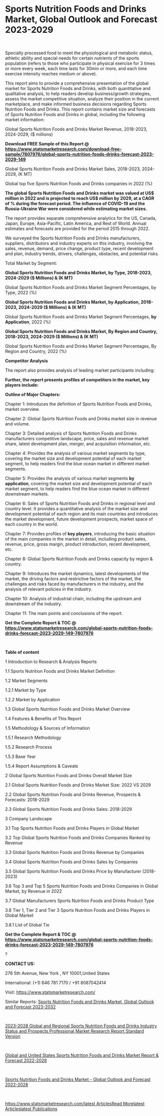 <h1>Sports Nutrition Foods and Drinks Market, Global Outlook and Forecast 2023-2029</h1><br/><p>Specially processed food to meet the physiological and metabolic status, athletic ability and special needs for certain nutrients of the sports population (refers to those who participate in physical exercise for 3 times or more every week, each time lasts for 30min or more, and each time exercise intensity reaches medium or above).</p>
 
 
 
 <p>This report aims to provide a comprehensive presentation of the global market for Sports Nutrition Foods and Drinks, with both quantitative and qualitative analysis, to help readers develop business/growth strategies, assess the market competitive situation, analyze their position in the current marketplace, and make informed business decisions regarding Sports Nutrition Foods and Drinks. This report contains market size and forecasts of Sports Nutrition Foods and Drinks in global, including the following market information:</p>
 
 
 
 <p>Global Sports Nutrition Foods and Drinks Market Revenue, 2018-2023, 2024-2029, ($ millions)</p>
 
 
 
 <p><strong>Download FREE Sample of this Report @ <a href="https://www.statsmarketresearch.com/download-free-sample/7807976/global-sports-nutrition-foods-drinks-forecast-2023-2029-149">https://www.statsmarketresearch.com/download-free-sample/7807976/global-sports-nutrition-foods-drinks-forecast-2023-2029-149</a></strong></p>
 
 
 
 <p>Global Sports Nutrition Foods and Drinks Market Sales, 2018-2023, 2024-2029, (K MT)</p>
 
 
 
 <p>Global top five Sports Nutrition Foods and Drinks companies in 2022 (%)</p>
 
 
 
 <p><strong>The global Sports Nutrition Foods and Drinks market was valued at US$ million in 2022 and is projected to reach US$ million by 2029, at a <strong>CAGR</strong> of % during the forecast period. The influence of COVID-19 and the Russia-Ukraine War were considered while estimating market sizes.</strong></p>
 
 
 
 <p>The report provides separate comprehensive analytics for the US, Canada, Japan, Europe, Asia-Pacific, Latin America, and Rest of World. Annual estimates and forecasts are provided for the period 2015 through 2022.</p>
 
 
 
 <p>We surveyed the Sports Nutrition Foods and Drinks manufacturers, suppliers, distributors and industry experts on this industry, involving the sales, revenue, demand, price change, product type, recent development and plan, industry trends, drivers, challenges, obstacles, and potential risks.</p>
 
 
 
 <p>Total Market by Segment:</p>
 
 
 
 <p><strong>Global Sports Nutrition Foods and Drinks Market, by Type, 2018-2023, 2024-2029 ($ Millions) & (K MT)</strong></p>
 
 
 
 <p>Global Sports Nutrition Foods and Drinks Market Segment Percentages, by Type, 2022 (%)</p>
 
 
 
 <p><strong>Global Sports Nutrition Foods and Drinks Market, <strong>by Application</strong>, 2018-2023, 2024-2029 ($ Millions) & (K MT)</strong></p>
 
 
 
 <p>Global Sports Nutrition Foods and Drinks Market Segment Percentages, <strong>by Application</strong>, 2022 (%)</p>
 
 
 
 <p><strong>Global Sports Nutrition Foods and Drinks Market, By Region and Country, 2018-2023, 2024-2029 ($ Millions) & (K MT)</strong></p>
 
 
 
 <p>Global Sports Nutrition Foods and Drinks Market Segment Percentages, By Region and Country, 2022 (%)</p>
 
 
 
 <p><strong>Competitor Analysis</strong></p>
 
 
 
 <p>The report also provides analysis of leading market participants including:</p>
 
 
 
 <p><strong>Further, the report presents profiles of competitors in the market, <strong>key players</strong> include:</strong></p>
 
 
 
 <p><strong>Outline of Major Chapters:</strong></p>
 
 
 
 <p>Chapter 1: Introduces the definition of Sports Nutrition Foods and Drinks, market overview.</p>
 
 
 
 <p>Chapter 2: Global Sports Nutrition Foods and Drinks market size in revenue and volume.</p>
 
 
 
 <p>Chapter 3: Detailed analysis of Sports Nutrition Foods and Drinks manufacturers competitive landscape, price, sales and revenue market share, latest development plan, merger, and acquisition information, etc.</p>
 
 
 
 <p>Chapter 4: Provides the analysis of various market segments by type, covering the market size and development potential of each market segment, to help readers find the blue ocean market in different market segments.</p>
 
 
 
 <p>Chapter 5: Provides the analysis of various market segments <strong>by application</strong>, covering the market size and development potential of each market segment, to help readers find the blue ocean market in different downstream markets.</p>
 
 
 
 <p>Chapter 6: Sales of Sports Nutrition Foods and Drinks in regional level and country level. It provides a quantitative analysis of the market size and development potential of each region and its main countries and introduces the market development, future development prospects, market space of each country in the world.</p>
 
 
 
 <p>Chapter 7: Provides profiles of <strong>key players</strong>, introducing the basic situation of the main companies in the market in detail, including product sales, revenue, price, gross margin, product introduction, recent development, etc.</p>
 
 
 
 <p>Chapter 8: Global Sports Nutrition Foods and Drinks capacity by region & country.</p>
 
 
 
 <p>Chapter 9: Introduces the market dynamics, latest developments of the market, the driving factors and restrictive factors of the market, the challenges and risks faced by manufacturers in the industry, and the analysis of relevant policies in the industry.</p>
 
 
 
 <p>Chapter 10: Analysis of industrial chain, including the upstream and downstream of the industry.</p>
 
 
 
 <p>Chapter 11: The main points and conclusions of the report.</p>
 
 
 
 <div><b>Get the Complete Report & TOC @ <a href="https://www.statsmarketresearch.com/global-sports-nutrition-foods-drinks-forecast-2023-2029-149-7807976">https://www.statsmarketresearch.com/global-sports-nutrition-foods-drinks-forecast-2023-2029-149-7807976</a></b></div>
 
 
 
 <p><br />
 
 <b>Table of content</b></p>
 
 
 
 <p>1 Introduction to Research & Analysis Reports<br />
 
 1.1 Sports Nutrition Foods and Drinks Market Definition<br />
 
 1.2 Market Segments<br />
 
 1.2.1 Market by Type<br />
 
 1.2.2 Market by Application<br />
 
 1.3 Global Sports Nutrition Foods and Drinks Market Overview<br />
 
 1.4 Features & Benefits of This Report<br />
 
 1.5 Methodology & Sources of Information<br />
 
 1.5.1 Research Methodology<br />
 
 1.5.2 Research Process<br />
 
 1.5.3 Base Year<br />
 
 1.5.4 Report Assumptions & Caveats<br />
 
 2 Global Sports Nutrition Foods and Drinks Overall Market Size<br />
 
 2.1 Global Sports Nutrition Foods and Drinks Market Size: 2022 VS 2029<br />
 
 2.2 Global Sports Nutrition Foods and Drinks Revenue, Prospects & Forecasts: 2018-2029<br />
 
 2.3 Global Sports Nutrition Foods and Drinks Sales: 2018-2029<br />
 
 3 Company Landscape<br />
 
 3.1 Top Sports Nutrition Foods and Drinks Players in Global Market<br />
 
 3.2 Top Global Sports Nutrition Foods and Drinks Companies Ranked by Revenue<br />
 
 3.3 Global Sports Nutrition Foods and Drinks Revenue by Companies<br />
 
 3.4 Global Sports Nutrition Foods and Drinks Sales by Companies<br />
 
 3.5 Global Sports Nutrition Foods and Drinks Price by Manufacturer (2018-2023)<br />
 
 3.6 Top 3 and Top 5 Sports Nutrition Foods and Drinks Companies in Global Market, by Revenue in 2022<br />
 
 3.7 Global Manufacturers Sports Nutrition Foods and Drinks Product Type<br />
 
 3.8 Tier 1, Tier 2 and Tier 3 Sports Nutrition Foods and Drinks Players in Global Market<br />
 
 3.8.1 List of Global Tie</p>
 
 
 
 <div><b>Get the Complete Report & TOC @ <a href="https://www.statsmarketresearch.com/global-sports-nutrition-foods-drinks-forecast-2023-2029-149-7807976">https://www.statsmarketresearch.com/global-sports-nutrition-foods-drinks-forecast-2023-2029-149-7807976</a></b></div>
 
 
 
 <p>? </p>
 
 
 
 <p><b>CONTACT US:</b><br />
 
 276 5th Avenue, New York , NY 10001,United States<br />
 
 International: (+1) 646 781 7170 / +91 8087042414<br />
 
 Visit: <a href="https://www.statsmarketresearch.com/">https://www.statsmarketresearch.com/</a><br />
 
 Similar Reports: <a href="https://www.statsmarketresearch.com/global-sports-nutrition-foods-drinks-forecast-2023-2029-149-7807976">Sports Nutrition Foods and Drinks Market, Global Outlook and Forecast 2023-2032</a><br />
 
 <br />
 
 <a href="https://www.statsmarketresearch.com/global-sports-nutrition-foods-drinks-forecast-2023-2029-149-7807976">2023-2028 Global and Regional Sports Nutrition Foods and Drinks Industry Status and Prospects Professional Market Research Report Standard Version</a><br />
 
 <br />
 
 <a href="https://www.statsmarketresearch.com/global-sports-nutrition-foods-drinks-forecast-2023-2029-149-7807976">Global and United States Sports Nutrition Foods and Drinks Market Report & Forecast 2022-2028</a><br />
 
 <br />
 
 <a href="https://www.statsmarketresearch.com/global-sports-nutrition-foods-drinks-forecast-2023-2029-149-7807976">Sports Nutrition Foods and Drinks Market - Global Outlook and Forecast 2022-2028</a><br />
 
 <br />
 
 <a href="https://gyeongbokgung.com">https://www.statsmarketresearch.com/</a><a href="https://hallyeomaritime.com">latest Articles</a><a href="https://jingwansa.com">Read More</a><a href="https://nguoiviet.jp/">latest Articles</a><a href="https://www.intelmarketresearch.com/">latest Publications</a></p>